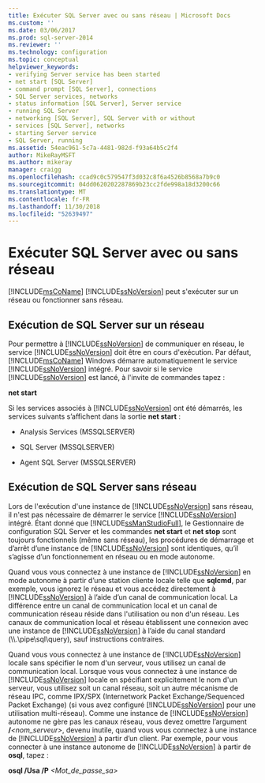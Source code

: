 ```yaml
---
title: Exécuter SQL Server avec ou sans réseau | Microsoft Docs
ms.custom: ''
ms.date: 03/06/2017
ms.prod: sql-server-2014
ms.reviewer: ''
ms.technology: configuration
ms.topic: conceptual
helpviewer_keywords:
- verifying Server service has been started
- net start [SQL Server]
- command prompt [SQL Server], connections
- SQL Server services, networks
- status information [SQL Server], Server service
- running SQL Server
- networking [SQL Server], SQL Server with or without
- services [SQL Server], networks
- starting Server service
- SQL Server, running
ms.assetid: 54eac961-5c7a-4481-982d-f93a64b5c2f4
author: MikeRayMSFT
ms.author: mikeray
manager: craigg
ms.openlocfilehash: ccad9c0c579547f3d032c8f6a4526b8568a7b9c0
ms.sourcegitcommit: 04dd0620202287869b23cc2fde998a18d3200c66
ms.translationtype: MT
ms.contentlocale: fr-FR
ms.lasthandoff: 11/30/2018
ms.locfileid: "52639497"
---
```

# <a name="run-sql-server-with-or-without-a-network"></a>Exécuter SQL Server avec ou sans réseau
  [!INCLUDE[msCoName](../../includes/msconame-md.md)] [!INCLUDE[ssNoVersion](../../includes/ssnoversion-md.md)] peut s'exécuter sur un réseau ou fonctionner sans réseau.  
  
## <a name="running-sql-server-on-a-network"></a>Exécution de SQL Server sur un réseau  
 Pour permettre à [!INCLUDE[ssNoVersion](../../includes/ssnoversion-md.md)] de communiquer en réseau, le service [!INCLUDE[ssNoVersion](../../includes/ssnoversion-md.md)] doit être en cours d'exécution. Par défaut, [!INCLUDE[msCoName](../../includes/msconame-md.md)] Windows démarre automatiquement le service [!INCLUDE[ssNoVersion](../../includes/ssnoversion-md.md)] intégré. Pour savoir si le service [!INCLUDE[ssNoVersion](../../includes/ssnoversion-md.md)] est lancé, à l'invite de commandes tapez :  
  
 **net start**  
  
 Si les services associés à [!INCLUDE[ssNoVersion](../../includes/ssnoversion-md.md)] ont été démarrés, les services suivants s’affichent dans la sortie **net start** :  
  
-   Analysis Services (MSSQLSERVER)  
  
-   SQL Server (MSSQLSERVER)  
  
-   Agent SQL Server (MSSQLSERVER)  
  
## <a name="running-sql-server-without-a-network"></a>Exécution de SQL Server sans réseau  
 Lors de l'exécution d'une instance de [!INCLUDE[ssNoVersion](../../includes/ssnoversion-md.md)] sans réseau, il n'est pas nécessaire de démarrer le service [!INCLUDE[ssNoVersion](../../includes/ssnoversion-md.md)] intégré. Étant donné que [!INCLUDE[ssManStudioFull](../../includes/ssmanstudiofull-md.md)], le Gestionnaire de configuration SQL Server et les commandes **net start** et **net stop** sont toujours fonctionnels (même sans réseau), les procédures de démarrage et d’arrêt d’une instance de [!INCLUDE[ssNoVersion](../../includes/ssnoversion-md.md)] sont identiques, qu’il s’agisse d’un fonctionnement en réseau ou en mode autonome.  
  
 Quand vous vous connectez à une instance de [!INCLUDE[ssNoVersion](../../includes/ssnoversion-md.md)] en mode autonome à partir d’une station cliente locale telle que **sqlcmd**, par exemple, vous ignorez le réseau et vous accédez directement à [!INCLUDE[ssNoVersion](../../includes/ssnoversion-md.md)] à l’aide d’un canal de communication local. La différence entre un canal de communication local et un canal de communication réseau réside dans l'utilisation ou non d'un réseau. Les canaux de communication local et réseau établissent une connexion avec une instance de [!INCLUDE[ssNoVersion](../../includes/ssnoversion-md.md)] à l’aide du canal standard (\\\\.\pipe\sql\query), sauf instructions contraires.  
  
 Quand vous vous connectez à une instance de [!INCLUDE[ssNoVersion](../../includes/ssnoversion-md.md)] locale sans spécifier le nom d'un serveur, vous utilisez un canal de communication local. Lorsque vous vous connectez à une instance de [!INCLUDE[ssNoVersion](../../includes/ssnoversion-md.md)] locale en spécifiant explicitement le nom d'un serveur, vous utilisez soit un canal réseau, soit un autre mécanisme de réseau IPC, comme IPX/SPX (Internetwork Packet Exchange/Sequenced Packet Exchange) (si vous avez configuré [!INCLUDE[ssNoVersion](../../includes/ssnoversion-md.md)] pour une utilisation multi-réseau). Comme une instance de [!INCLUDE[ssNoVersion](../../includes/ssnoversion-md.md)] autonome ne gère pas les canaux réseau, vous devez omettre l’argument **/***<nom_serveur>*, devenu inutile, quand vous vous connectez à une instance de [!INCLUDE[ssNoVersion](../../includes/ssnoversion-md.md)] à partir d’un client. Par exemple, pour vous connecter à une instance autonome de [!INCLUDE[ssNoVersion](../../includes/ssnoversion-md.md)] à partir de **osql**, tapez :  
  
 **osql /Usa /P** *\<Mot_de_passe_sa>*  
  
  
